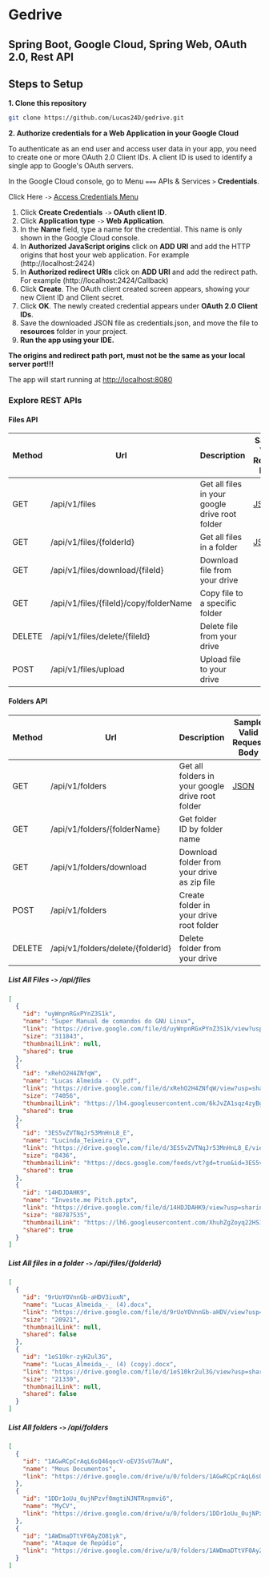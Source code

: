 # Gedrive
## Spring Boot, Google Cloud, Spring Web, OAuth 2.0, Rest API
## Steps to Setup

**1. Clone this repository**
```bash
git clone https://github.com/Lucas24D/gedrive.git
```
**2. Authorize credentials for a Web Application in your Google Cloud**

To authenticate as an end user and access user data in your app, you need to create one or more OAuth 2.0 Client IDs. A client ID is used to identify a single app to Google's OAuth servers.

In the Google Cloud console, go to Menu `===` APIs & Services `>` **Credentials**.

Click Here `->` [Access Credentials Menu](https://console.cloud.google.com/apis/credentials)

1. Click **Create Credentials** `->` **OAuth client ID**.
2. Click **Application type** `->` **Web Application**.
3. In the **Name** field, type a name for the credential. This name is only shown in the Google Cloud console.
4. In **Authorized JavaScript origins** click on **ADD URI** and add the HTTP origins that host your web application. For example (http://localhost:2424)
5. In **Authorized redirect URIs** click on **ADD URI** and add the redirect path. For example (http://localhost:2424/Callback)
6. Click **Create**. The OAuth client created screen appears, showing your new Client ID and Client secret.
7. Click **OK**. The newly created credential appears under **OAuth 2.0 Client IDs**.
8. Save the downloaded JSON file as credentials.json, and move the file to **resources** folder in your project.
9. **Run the app using your IDE.**

**The origins and redirect path port, must not be the same as your local server port!!!**

The app will start running at <http://localhost:8080>

### Explore REST APIs

#### Files API
| Method | Url                                    | Description                                    | Sample Valid Request Body |
|--------|----------------------------------------|------------------------------------------------|---------------------------|
| GET    | /api/v1/files                          | Get all files in your google drive root folder | [JSON](#findAll)          |
| GET    | /api/v1/files/{folderId}               | Get all files in a folder                      | [JSON](#findAllInFolder)  |
| GET    | /api/v1/files/download/{fileId}        | Download file from your drive                  |                           |
| GET    | /api/v1/files/{fileId}/copy/folderName | Copy file to a specific folder                 |                           |
| DELETE | /api/v1/files/delete/{fileId}          | Delete file from your drive                    |                           |
| POST   | /api/v1/files/upload                   | Upload file to your drive                      |                           |

#### Folders API
| Method | Url                               | Description                                      | Sample Valid Request Body  |
|--------|-----------------------------------|--------------------------------------------------|----------------------------|
| GET    | /api/v1/folders                   | Get all folders in your google drive root folder | [JSON](#findAllFolders)    |
| GET    | /api/v1/folders/{folderName}      | Get folder ID by folder name                     |                            |
| GET    | /api/v1/folders/download          | Download folder from your drive as zip file      |                            |
| POST   | /api/v1/folders                   | Create folder in your drive root folder          |                            |
| DELETE | /api/v1/folders/delete/{folderId} | Delete folder from your drive                    |                            |


##### <a id="findAll">List All Files `->` /api/files</a>
```json
[
  {
    "id": "uyWnpnRGxPYnZ3S1k",
    "name": "Super Manual de comandos do GNU Linux",
    "link": "https://drive.google.com/file/d/uyWnpnRGxPYnZ3S1k/view?usp=sharing",
    "size": "311843",
    "thumbnailLink": null,
    "shared": true
  },
  {
    "id": "xRehO2H4ZNfqW",
    "name": "Lucas Almeida - CV.pdf",
    "link": "https://drive.google.com/file/d/xRehO2H4ZNfqW/view?usp=sharing",
    "size": "74056",
    "thumbnailLink": "https://lh4.googleusercontent.com/6kJvZA1sqz4zyBgy-cKx4epIwh_c8iGDnWGbTIvMzq0xMeW-oJLjUyLE=s220",
    "shared": true
  },
  {
    "id": "3ES5vZVTNqJr53MnHnL8_E",
    "name": "Lucinda_Teixeira_CV",
    "link": "https://drive.google.com/file/d/3ES5vZVTNqJr53MnHnL8_E/view?usp=sharing",
    "size": "8436",
    "thumbnailLink": "https://docs.google.com/feeds/vt?gd=true&id=3ES5vZVTNqJr53MnHnL8_E=14&s=AMedNnoAA46-ZdfsLfQ",
    "shared": true
  },
  {
    "id": "14HDJDAHK9",
    "name": "Investe.me Pitch.pptx",
    "link": "https://drive.google.com/file/d/14HDJDAHK9/view?usp=sharing",
    "size": "88787535",
    "thumbnailLink": "https://lh6.googleusercontent.com/XhuhZgZoyq22HS1DJa832322V0wMCXqt0Kb_tUoE3i0k2meuY2GpgyMIVGb0A=s220",
    "shared": true
  }
]
```

##### <a id="findAllInFolder">List All files in  a folder `->` /api/files/{folderId}</a>
```json
[
  {
    "id": "9rUoYOVnnGb-aHDV3iuxN",
    "name": "Lucas_Almeida_-_ (4).docx",
    "link": "https://drive.google.com/file/d/9rUoYOVnnGb-aHDV/view?usp=sharing",
    "size": "20921",
    "thumbnailLink": null,
    "shared": false
  },
  {
    "id": "1eS10kr-zyH2ul3G",
    "name": "Lucas_Almeida_-_ (4) (copy).docx",
    "link": "https://drive.google.com/file/d/1eS10kr2ul3G/view?usp=sharing",
    "size": "21330",
    "thumbnailLink": null,
    "shared": false
  }
]
```

##### <a id="findAllFolders">List All folders  `->` /api/folders</a>
```json
[
  {
    "id": "1AGwRCpCrAqL6sQ46qocV-oEV3SvU7AuN",
    "name": "Meus Documentos",
    "link": "https://drive.google.com/drive/u/0/folders/1AGwRCpCrAqL6sQ46qocV-oEV3SvU7AuN"
  },
  {
    "id": "1DDr1oUu_0ujNPzvf0mgtiNJNTRnpmvi6",
    "name": "MyCV",
    "link": "https://drive.google.com/drive/u/0/folders/1DDr1oUu_0ujNPzvf0mgtiNJNTRnpmvi6"
  },
  {
    "id": "1AWDmaDTtVF0AyZO81yk",
    "name": "Ataque de Repúdio",
    "link": "https://drive.google.com/drive/u/0/folders/1AWDmaDTtVF0AyZO81yk"
  }
]
```
